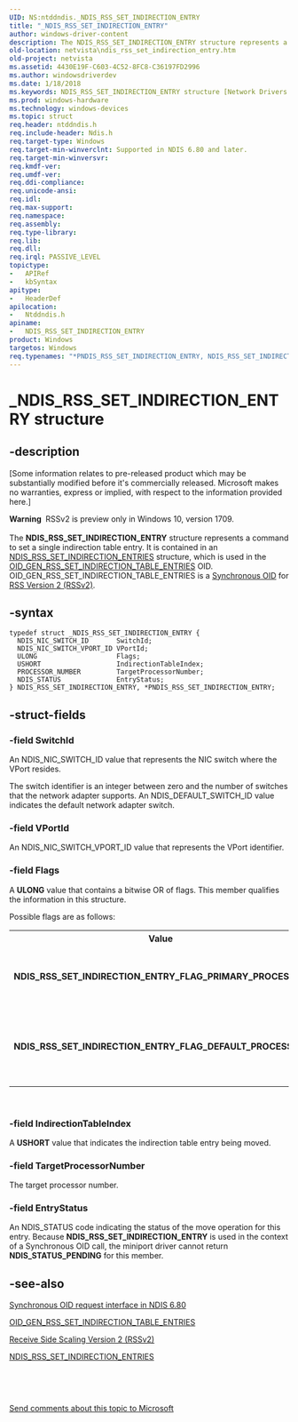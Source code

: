 ```yaml
---
UID: NS:ntddndis._NDIS_RSS_SET_INDIRECTION_ENTRY
title: "_NDIS_RSS_SET_INDIRECTION_ENTRY"
author: windows-driver-content
description: The NDIS_RSS_SET_INDIRECTION_ENTRY structure represents a command to set a single indirection table entry.
old-location: netvista\ndis_rss_set_indirection_entry.htm
old-project: netvista
ms.assetid: 4430E19F-C603-4C52-8FC8-C36197FD2996
ms.author: windowsdriverdev
ms.date: 1/18/2018
ms.keywords: NDIS_RSS_SET_INDIRECTION_ENTRY structure [Network Drivers Starting with Windows Vista], ntddndis/PNDIS_RSS_SET_INDIRECTION_ENTRY, *PNDIS_RSS_SET_INDIRECTION_ENTRY, ntddndis/NDIS_RSS_SET_INDIRECTION_ENTRY, netvista.ndis_rss_set_indirection_entry, _NDIS_RSS_SET_INDIRECTION_ENTRY, PNDIS_RSS_SET_INDIRECTION_ENTRY, NDIS_RSS_SET_INDIRECTION_ENTRY_FLAG_PRIMARY_PROCESSOR, PNDIS_RSS_SET_INDIRECTION_ENTRY structure pointer [Network Drivers Starting with Windows Vista], NDIS_RSS_SET_INDIRECTION_ENTRY_FLAG_DEFAULT_PROCESSOR, NDIS_RSS_SET_INDIRECTION_ENTRY
ms.prod: windows-hardware
ms.technology: windows-devices
ms.topic: struct
req.header: ntddndis.h
req.include-header: Ndis.h
req.target-type: Windows
req.target-min-winverclnt: Supported in NDIS 6.80 and later.
req.target-min-winversvr: 
req.kmdf-ver: 
req.umdf-ver: 
req.ddi-compliance: 
req.unicode-ansi: 
req.idl: 
req.max-support: 
req.namespace: 
req.assembly: 
req.type-library: 
req.lib: 
req.dll: 
req.irql: PASSIVE_LEVEL
topictype:
-	APIRef
-	kbSyntax
apitype:
-	HeaderDef
apilocation:
-	Ntddndis.h
apiname:
-	NDIS_RSS_SET_INDIRECTION_ENTRY
product: Windows
targetos: Windows
req.typenames: "*PNDIS_RSS_SET_INDIRECTION_ENTRY, NDIS_RSS_SET_INDIRECTION_ENTRY"
---
```


# _NDIS_RSS_SET_INDIRECTION_ENTRY structure


## -description


<p class="CCE_Message">[Some information relates to pre-released product which may be substantially modified before it's commercially released. Microsoft makes no warranties, express or implied, with respect to the information provided here.]
<div class="alert"><b>Warning</b>  RSSv2 is preview only in Windows 10, version 1709.</div><div> </div>The <b>NDIS_RSS_SET_INDIRECTION_ENTRY</b> structure represents a command to set a single indirection table entry. It is contained in an <a href="..\ntddndis\ns-ntddndis-_ndis_rss_set_indirection_entries.md">NDIS_RSS_SET_INDIRECTION_ENTRIES</a> structure, which is used in the <a href="https://docs.microsoft.com/windows-hardware/drivers/network/oid-gen-rss-set-indirection-table-entries">OID_GEN_RSS_SET_INDIRECTION_TABLE_ENTRIES</a> OID. OID_GEN_RSS_SET_INDIRECTION_TABLE_ENTRIES is a <a href="https://docs.microsoft.com/windows-hardware/drivers/network/synchronous-oid-request-interface-in-ndis-6-80">Synchronous OID</a> for <a href="https://docs.microsoft.com/windows-hardware/drivers/network/receive-side-scaling-version-2-rssv2-">RSS Version 2 (RSSv2)</a>.


## -syntax


````
typedef struct _NDIS_RSS_SET_INDIRECTION_ENTRY {
  NDIS_NIC_SWITCH_ID       SwitchId;
  NDIS_NIC_SWITCH_VPORT_ID VPortId;
  ULONG                    Flags;
  USHORT                   IndirectionTableIndex;
  PROCESSOR_NUMBER         TargetProcessorNumber;
  NDIS_STATUS              EntryStatus;
} NDIS_RSS_SET_INDIRECTION_ENTRY, *PNDIS_RSS_SET_INDIRECTION_ENTRY;
````


## -struct-fields




### -field SwitchId

An NDIS_NIC_SWITCH_ID value that represents the NIC switch where the VPort resides. 

The switch identifier is an integer between zero and the number of switches that the network adapter supports. An NDIS_DEFAULT_SWITCH_ID value indicates the default network adapter switch. 


### -field VPortId

An NDIS_NIC_SWITCH_VPORT_ID value that represents the VPort identifier.


### -field Flags

A <b>ULONG</b> value that contains a bitwise OR of flags. This member qualifies the information in this structure.

Possible flags are as follows:

<table>
<tr>
<th>Value</th>
<th>Meaning</th>
</tr>
<tr>
<td width="40%"><a id="NDIS_RSS_SET_INDIRECTION_ENTRY_FLAG_PRIMARY_PROCESSOR"></a><a id="ndis_rss_set_indirection_entry_flag_primary_processor"></a><dl>
<dt><b>NDIS_RSS_SET_INDIRECTION_ENTRY_FLAG_PRIMARY_PROCESSOR</b></dt>
</dl>
</td>
<td width="60%">
Indicates that the <b>NDIS_RSS_SET_INDIRECTION_ENTRY</b> is referring to the primary processor of the scaling entity (in other words, a VPort in RSSv2 mode). The indirection table is not used.

</td>
</tr>
<tr>
<td width="40%"><a id="NDIS_RSS_SET_INDIRECTION_ENTRY_FLAG_DEFAULT_PROCESSOR"></a><a id="ndis_rss_set_indirection_entry_flag_default_processor"></a><dl>
<dt><b>NDIS_RSS_SET_INDIRECTION_ENTRY_FLAG_DEFAULT_PROCESSOR</b></dt>
</dl>
</td>
<td width="60%">
Indicates that the <b>NDIS_RSS_SET_INDIRECTION_ENTRY</b> is referring to the default processor of the scaling entity (in other words, a VPort in RSSv2 mode). The indirection table is not used.

</td>
</tr>
</table>
 


### -field IndirectionTableIndex

A <b>USHORT</b> value that indicates the indirection table entry being moved.


### -field TargetProcessorNumber

The target processor number.


### -field EntryStatus

An NDIS_STATUS code indicating the status of the move operation for this entry. Because <b>NDIS_RSS_SET_INDIRECTION_ENTRY</b> is used in the context of a Synchronous OID call, the miniport driver cannot return <b>NDIS_STATUS_PENDING</b> for this member.


## -see-also

<a href="https://docs.microsoft.com/windows-hardware/drivers/network/synchronous-oid-request-interface-in-ndis-6-80">Synchronous OID request interface in NDIS 6.80</a>



<a href="https://docs.microsoft.com/windows-hardware/drivers/network/oid-gen-rss-set-indirection-table-entries">OID_GEN_RSS_SET_INDIRECTION_TABLE_ENTRIES</a>



<a href="https://docs.microsoft.com/windows-hardware/drivers/network/receive-side-scaling-version-2-rssv2-">Receive Side Scaling Version 2 (RSSv2)</a>



<a href="..\ntddndis\ns-ntddndis-_ndis_rss_set_indirection_entries.md">NDIS_RSS_SET_INDIRECTION_ENTRIES</a>



 

 

<a href="mailto:wsddocfb@microsoft.com?subject=Documentation%20feedback [netvista\netvista]:%20NDIS_RSS_SET_INDIRECTION_ENTRY structure%20 RELEASE:%20(1/18/2018)&amp;body=%0A%0APRIVACY STATEMENT%0A%0AWe use your feedback to improve the documentation. We don't use your email address for any other purpose, and we'll remove your email address from our system after the issue that you're reporting is fixed. While we're working to fix this issue, we might send you an email message to ask for more info. Later, we might also send you an email message to let you know that we've addressed your feedback.%0A%0AFor more info about Microsoft's privacy policy, see http://privacy.microsoft.com/en-us/default.aspx." title="Send comments about this topic to Microsoft">Send comments about this topic to Microsoft</a>

